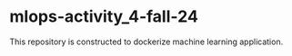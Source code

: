 # mlops-activity_4-fall-24
This repository is constructed to dockerize machine learning application.
